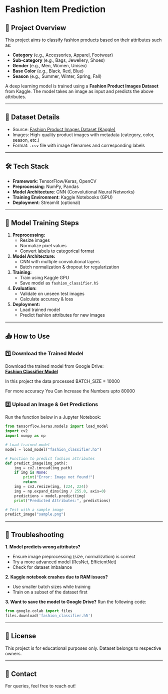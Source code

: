 # Fashion Item Prediction

## 📌 Project Overview
This project aims to classify fashion products based on their attributes such as:
- **Category** (e.g., Accessories, Apparel, Footwear)
- **Sub-category** (e.g., Bags, Jewellery, Shoes)
- **Gender** (e.g., Men, Women, Unisex)
- **Base Color** (e.g., Black, Red, Blue)
- **Season** (e.g., Summer, Winter, Spring, Fall)

A deep learning model is trained using a **Fashion Product Images Dataset** from Kaggle. The model takes an image as input and predicts the above attributes.

---

## 📂 Dataset Details
- Source: [Fashion Product Images Dataset (Kaggle)](https://www.kaggle.com)
- Images: High-quality product images with metadata (category, color, season, etc.)
- Format: `.csv` file with image filenames and corresponding labels

---

## 🛠️ Tech Stack
- **Framework**: TensorFlow/Keras, OpenCV
- **Preprocessing**: NumPy, Pandas
- **Model Architecture**: CNN (Convolutional Neural Networks)
- **Training Environment**: Kaggle Notebooks (GPU)
- **Deployment**: Streamlit (optional)

---

## 🚀 Model Training Steps
1. **Preprocessing:**
   - Resize images
   - Normalize pixel values
   - Convert labels to categorical format
2. **Model Architecture:**
   - CNN with multiple convolutional layers
   - Batch normalization & dropout for regularization
3. **Training:**
   - Train using Kaggle GPU
   - Save model as `fashion_classifier.h5`
4. **Evaluation:**
   - Validate on unseen test images
   - Calculate accuracy & loss
5. **Deployment:**
   - Load trained model
   - Predict fashion attributes for new images

---

## 📥 How to Use
### 1️⃣ Download the Trained Model
Download the trained model from Google Drive:  
[**Fashion Classifier Model**](https://drive.google.com/file/d/1PcKEgk9AxyCs_FtfqDBI7uGry2R02IVS/view?usp=sharing)

In this project the data processed BATCH_SIZE = 10000

For more accuracy You Can Increase the Numbers upto 80000

### 2️⃣ Upload an Image & Get Predictions
Run the function below in a Jupyter Notebook:
```python
from tensorflow.keras.models import load_model
import cv2
import numpy as np

# Load trained model
model = load_model("fashion_classifier.h5")

# Function to predict fashion attributes
def predict_image(img_path):
    img = cv2.imread(img_path)
    if img is None:
        print("Error: Image not found!")
        return
    img = cv2.resize(img, (224, 224))
    img = np.expand_dims(img / 255.0, axis=0)
    predictions = model.predict(img)
    print("Predicted Attributes:", predictions)

# Test with a sample image
predict_image("sample.png")
```

---

## 🔧 Troubleshooting
**1. Model predicts wrong attributes?**
- Ensure image preprocessing (size, normalization) is correct
- Try a more advanced model (ResNet, EfficientNet)
- Check for dataset imbalance

**2. Kaggle notebook crashes due to RAM issues?**
- Use smaller batch sizes while training
- Train on a subset of the dataset first

**3. Want to save the model to Google Drive?**
Run the following code:
```python
from google.colab import files
files.download('fashion_classifier.h5')
```

---

## 📜 License
This project is for educational purposes only. Dataset belongs to respective owners.

---

## 📩 Contact
For queries, feel free to reach out!

